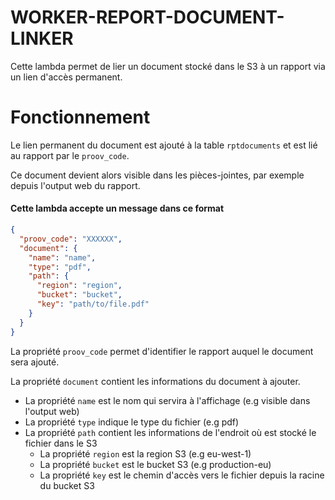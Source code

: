 # WORKER-REPORT-DOCUMENT-LINKER

Cette lambda permet de lier un document stocké dans le S3 à un rapport via un lien d'accès permanent.

# Fonctionnement

Le lien permanent du document est ajouté à la table `rptdocuments` et est lié au rapport par le `proov_code`.

Ce document devient alors visible dans les pièces-jointes, par exemple depuis l'output web du rapport.

#### Cette lambda accepte un message dans ce format
```json
{
  "proov_code": "XXXXXX",
  "document": {
    "name": "name",
    "type": "pdf",
    "path": {
      "region": "region",
      "bucket": "bucket",
      "key": "path/to/file.pdf"
    }
  }
}
```

La propriété `proov_code` permet d'identifier le rapport auquel le document sera ajouté.

La propriété `document` contient les informations du document à ajouter.

  * La propriété `name` est le nom qui servira à l'affichage (e.g visible dans l'output web)
  * La propriété `type` indique le type du fichier (e.g pdf)
  * La propriété `path` contient les informations de l'endroit où est stocké le fichier dans le S3
    * La propriété `region` est la region S3 (e.g eu-west-1)
    * La propriété `bucket` est le bucket S3 (e.g production-eu)
    * La propriété `key` est le chemin d'accès vers le fichier depuis la racine du bucket S3 
